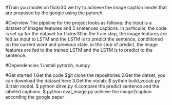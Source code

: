 #Train you model on flickr30
we try to achieve the image caption model that are proposed by the google using the pytorch

#Overview
The pipeline for the project looks as follows:
  the input is a dataset of images features and 5 snetences captions. In particular, the code is set up
    for the dataset for flicker30
  in the train step, the image features are fed as input to LSTM and the LSTM is to predict the sentence,
    conditioned on the current word and previous state.
  in the step of predict, the image features are fed to the trained LSTM and the LSTM is to predict to the     sentence.


#Dependencies
1.install pytorch, numpy

#Get started
1.Get the code $git clone the repositories
2.Get the datset, you can download the dataset here
3.Get the vocab. $ python build_vocab.py
3.train model. $ python dirve.py
4.compare the predict sentence and the labeled captions. $ python eval_image.py
achieve the image2caption according the google paper
